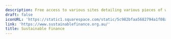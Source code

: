 ```yaml
---
description: Free access to various sites detailing various pieces of work related to ESG
draft: false
iconURL: 'https://static1.squarespace.com/static/5c982bfaa5682794a1f08aa3/t/5c99414ee2c483a98941379c/1585797879138/?format=1500w'
link: 'https://www.sustainablefinance.org.au/'
title: Sustainable Finance
---
```

